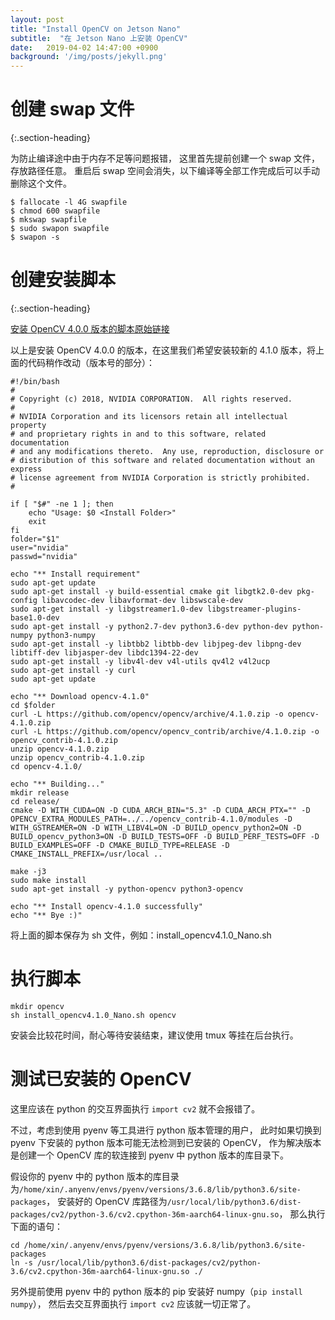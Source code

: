 ```yaml
---
layout: post
title: "Install OpenCV on Jetson Nano"
subtitle:  "在 Jetson Nano 上安装 OpenCV"
date:   2019-04-02 14:47:00 +0900
background: '/img/posts/jekyll.png'
---
```


# 创建 swap 文件
{:.section-heading}

为防止编译途中由于内存不足等问题报错，
这里首先提前创建一个 swap 文件，存放路径任意。
重启后 swap 空间会消失，以下编译等全部工作完成后可以手动删除这个文件。

```
$ fallocate -l 4G swapfile
$ chmod 600 swapfile
$ mkswap swapfile
$ sudo swapon swapfile
$ swapon -s
```

# 创建安装脚本
{:.section-heading}

[安装 OpenCV 4.0.0 版本的脚本原始链接](https://github.com/AastaNV/JEP/blob/master/script/install_opencv4.0.0_Nano.sh)

以上是安装 OpenCV 4.0.0 的版本，在这里我们希望安装较新的 4.1.0 版本，将上面的代码稍作改动（版本号的部分）：

```
#!/bin/bash
#
# Copyright (c) 2018, NVIDIA CORPORATION.  All rights reserved.
#
# NVIDIA Corporation and its licensors retain all intellectual property
# and proprietary rights in and to this software, related documentation
# and any modifications thereto.  Any use, reproduction, disclosure or
# distribution of this software and related documentation without an express
# license agreement from NVIDIA Corporation is strictly prohibited.
#

if [ "$#" -ne 1 ]; then
    echo "Usage: $0 <Install Folder>"
    exit
fi
folder="$1"
user="nvidia"
passwd="nvidia"

echo "** Install requirement"
sudo apt-get update
sudo apt-get install -y build-essential cmake git libgtk2.0-dev pkg-config libavcodec-dev libavformat-dev libswscale-dev
sudo apt-get install -y libgstreamer1.0-dev libgstreamer-plugins-base1.0-dev
sudo apt-get install -y python2.7-dev python3.6-dev python-dev python-numpy python3-numpy
sudo apt-get install -y libtbb2 libtbb-dev libjpeg-dev libpng-dev libtiff-dev libjasper-dev libdc1394-22-dev
sudo apt-get install -y libv4l-dev v4l-utils qv4l2 v4l2ucp
sudo apt-get install -y curl
sudo apt-get update

echo "** Download opencv-4.1.0"
cd $folder
curl -L https://github.com/opencv/opencv/archive/4.1.0.zip -o opencv-4.1.0.zip
curl -L https://github.com/opencv/opencv_contrib/archive/4.1.0.zip -o opencv_contrib-4.1.0.zip
unzip opencv-4.1.0.zip 
unzip opencv_contrib-4.1.0.zip 
cd opencv-4.1.0/

echo "** Building..."
mkdir release
cd release/
cmake -D WITH_CUDA=ON -D CUDA_ARCH_BIN="5.3" -D CUDA_ARCH_PTX="" -D OPENCV_EXTRA_MODULES_PATH=../../opencv_contrib-4.1.0/modules -D WITH_GSTREAMER=ON -D WITH_LIBV4L=ON -D BUILD_opencv_python2=ON -D BUILD_opencv_python3=ON -D BUILD_TESTS=OFF -D BUILD_PERF_TESTS=OFF -D BUILD_EXAMPLES=OFF -D CMAKE_BUILD_TYPE=RELEASE -D CMAKE_INSTALL_PREFIX=/usr/local ..

make -j3
sudo make install
sudo apt-get install -y python-opencv python3-opencv

echo "** Install opencv-4.1.0 successfully"
echo "** Bye :)"
```

将上面的脚本保存为 sh 文件，例如：install_opencv4.1.0_Nano.sh

# 执行脚本

```
mkdir opencv
sh install_opencv4.1.0_Nano.sh opencv
```
安装会比较花时间，耐心等待安装结束，建议使用 tmux 等挂在后台执行。


# 测试已安装的 OpenCV

这里应该在 python 的交互界面执行 `import cv2` 就不会报错了。

不过，考虑到使用 pyenv 等工具进行 python 版本管理的用户，
此时如果切换到 pyenv 下安装的 python 版本可能无法检测到已安装的 OpenCV，
作为解决版本是创建一个 OpenCV 库的软连接到 pyenv 中 python 版本的库目录下。

假设你的 pyenv 中的 python 版本的库目录为`/home/xin/.anyenv/envs/pyenv/versions/3.6.8/lib/python3.6/site-packages`，
安装好的 OpenCV 库路径为`/usr/local/lib/python3.6/dist-packages/cv2/python-3.6/cv2.cpython-36m-aarch64-linux-gnu.so`，
那么执行下面的语句：

```
cd /home/xin/.anyenv/envs/pyenv/versions/3.6.8/lib/python3.6/site-packages
ln -s /usr/local/lib/python3.6/dist-packages/cv2/python-3.6/cv2.cpython-36m-aarch64-linux-gnu.so ./
```

另外提前使用 pyenv 中的 python 版本的 pip 安装好 numpy（`pip install numpy`），
然后去交互界面执行 `import cv2` 应该就一切正常了。
